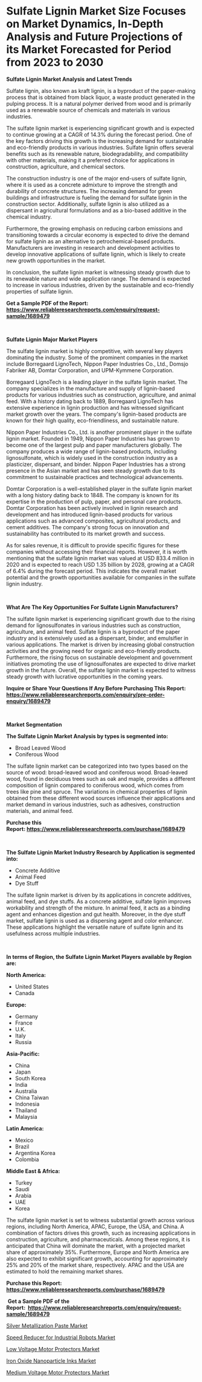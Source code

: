 <p><h1>Sulfate Lignin Market Size Focuses on Market Dynamics, In-Depth Analysis and Future Projections of its Market Forecasted for Period from 2023 to 2030</h1></p><p><strong>Sulfate Lignin Market Analysis and Latest Trends</strong></p>
<p><p>Sulfate lignin, also known as kraft lignin, is a byproduct of the paper-making process that is obtained from black liquor, a waste product generated in the pulping process. It is a natural polymer derived from wood and is primarily used as a renewable source of chemicals and materials in various industries.</p><p>The sulfate lignin market is experiencing significant growth and is expected to continue growing at a CAGR of 14.3% during the forecast period. One of the key factors driving this growth is the increasing demand for sustainable and eco-friendly products in various industries. Sulfate lignin offers several benefits such as its renewable nature, biodegradability, and compatibility with other materials, making it a preferred choice for applications in construction, agriculture, and chemical sectors.</p><p>The construction industry is one of the major end-users of sulfate lignin, where it is used as a concrete admixture to improve the strength and durability of concrete structures. The increasing demand for green buildings and infrastructure is fueling the demand for sulfate lignin in the construction sector. Additionally, sulfate lignin is also utilized as a dispersant in agricultural formulations and as a bio-based additive in the chemical industry.</p><p>Furthermore, the growing emphasis on reducing carbon emissions and transitioning towards a circular economy is expected to drive the demand for sulfate lignin as an alternative to petrochemical-based products. Manufacturers are investing in research and development activities to develop innovative applications of sulfate lignin, which is likely to create new growth opportunities in the market.</p><p>In conclusion, the sulfate lignin market is witnessing steady growth due to its renewable nature and wide application range. The demand is expected to increase in various industries, driven by the sustainable and eco-friendly properties of sulfate lignin.</p></p>
<p><strong>Get a Sample PDF of the Report:&nbsp; <a href="https://www.reliableresearchreports.com/enquiry/request-sample/1689479">https://www.reliableresearchreports.com/enquiry/request-sample/1689479</a></strong></p>
<p>&nbsp;</p>
<p><strong>Sulfate Lignin Major Market Players</strong></p>
<p><p>The sulfate lignin market is highly competitive, with several key players dominating the industry. Some of the prominent companies in the market include Borregaard LignoTech, Nippon Paper Industries Co., Ltd., Domsjo Fabriker AB, Domtar Corporation, and UPM-Kymmene Corporation.</p><p>Borregaard LignoTech is a leading player in the sulfate lignin market. The company specializes in the manufacture and supply of lignin-based products for various industries such as construction, agriculture, and animal feed. With a history dating back to 1889, Borregaard LignoTech has extensive experience in lignin production and has witnessed significant market growth over the years. The company's lignin-based products are known for their high quality, eco-friendliness, and sustainable nature.</p><p>Nippon Paper Industries Co., Ltd. is another prominent player in the sulfate lignin market. Founded in 1949, Nippon Paper Industries has grown to become one of the largest pulp and paper manufacturers globally. The company produces a wide range of lignin-based products, including lignosulfonate, which is widely used in the construction industry as a plasticizer, dispersant, and binder. Nippon Paper Industries has a strong presence in the Asian market and has seen steady growth due to its commitment to sustainable practices and technological advancements.</p><p>Domtar Corporation is a well-established player in the sulfate lignin market with a long history dating back to 1848. The company is known for its expertise in the production of pulp, paper, and personal care products. Domtar Corporation has been actively involved in lignin research and development and has introduced lignin-based products for various applications such as advanced composites, agricultural products, and cement additives. The company's strong focus on innovation and sustainability has contributed to its market growth and success.</p><p>As for sales revenue, it is difficult to provide specific figures for these companies without accessing their financial reports. However, it is worth mentioning that the sulfate lignin market was valued at USD 833.4 million in 2020 and is expected to reach USD 1.35 billion by 2028, growing at a CAGR of 6.4% during the forecast period. This indicates the overall market potential and the growth opportunities available for companies in the sulfate lignin industry.</p></p>
<p>&nbsp;</p>
<p><strong>What Are The Key Opportunities For Sulfate Lignin Manufacturers?</strong></p>
<p><p>The sulfate lignin market is experiencing significant growth due to the rising demand for lignosulfonates in various industries such as construction, agriculture, and animal feed. Sulfate lignin is a byproduct of the paper industry and is extensively used as a dispersant, binder, and emulsifier in various applications. The market is driven by increasing global construction activities and the growing need for organic and eco-friendly products. Furthermore, the rising focus on sustainable development and government initiatives promoting the use of lignosulfonates are expected to drive market growth in the future. Overall, the sulfate lignin market is expected to witness steady growth with lucrative opportunities in the coming years.</p></p>
<p><strong>Inquire or Share Your Questions If Any Before Purchasing This Report: <a href="https://www.reliableresearchreports.com/enquiry/pre-order-enquiry/1689479">https://www.reliableresearchreports.com/enquiry/pre-order-enquiry/1689479</a></strong></p>
<p>&nbsp;</p>
<p><strong>Market Segmentation</strong></p>
<p><strong>The Sulfate Lignin Market Analysis by types is segmented into:</strong></p>
<p><ul><li>Broad Leaved Wood</li><li>Coniferous Wood</li></ul></p>
<p><p>The sulfate lignin market can be categorized into two types based on the source of wood: broad-leaved wood and coniferous wood. Broad-leaved wood, found in deciduous trees such as oak and maple, provides a different composition of lignin compared to coniferous wood, which comes from trees like pine and spruce. The variations in chemical properties of lignin obtained from these different wood sources influence their applications and market demand in various industries, such as adhesives, construction materials, and animal feed.</p></p>
<p><strong>Purchase this Report:&nbsp;<a href="https://www.reliableresearchreports.com/purchase/1689479">https://www.reliableresearchreports.com/purchase/1689479</a></strong></p>
<p>&nbsp;</p>
<p><strong>The Sulfate Lignin Market Industry Research by Application is segmented into:</strong></p>
<p><ul><li>Concrete Additive</li><li>Animal Feed</li><li>Dye Stuff</li></ul></p>
<p><p>The sulfate lignin market is driven by its applications in concrete additives, animal feed, and dye stuffs. As a concrete additive, sulfate lignin improves workability and strength of the mixture. In animal feed, it acts as a binding agent and enhances digestion and gut health. Moreover, in the dye stuff market, sulfate lignin is used as a dispersing agent and color enhancer. These applications highlight the versatile nature of sulfate lignin and its usefulness across multiple industries.</p></p>
<p>&nbsp;</p>
<p><strong>In terms of Region, the Sulfate Lignin Market Players available by Region are:</strong></p>
<p>
    <p> <strong> North America: </strong>
        <ul>
            <li>United States</li>
            <li>Canada</li>
        </ul>
        </p> 
    <p> <strong> Europe: </strong>
        <ul>
            <li>Germany</li>
            <li>France</li>
            <li>U.K.</li>
            <li>Italy</li>
            <li>Russia</li>
        </ul>
        </p> 
    <p> <strong> Asia-Pacific: </strong>
        <ul>
            <li>China</li>
            <li>Japan</li>
            <li>South Korea</li>
            <li>India</li>
            <li>Australia</li>
            <li>China Taiwan</li>
            <li>Indonesia</li>
            <li>Thailand</li>
            <li>Malaysia</li>
        </ul>
        </p> 
    <p> <strong> Latin America: </strong>
        <ul>
            <li>Mexico</li>
            <li>Brazil</li>
            <li>Argentina Korea</li>
            <li>Colombia</li>
        </ul>
        </p> 
    <p> <strong> Middle East & Africa: </strong>
        <ul>
            <li>Turkey</li>
            <li>Saudi</li>
            <li>Arabia</li>
            <li>UAE</li>
            <li>Korea</li>
        </ul>
    </p>
    </p>
<p><p>The sulfate lignin market is set to witness substantial growth across various regions, including North America, APAC, Europe, the USA, and China. A combination of factors drives this growth, such as increasing applications in construction, agriculture, and pharmaceuticals. Among these regions, it is anticipated that China will dominate the market, with a projected market share of approximately 35%. Furthermore, Europe and North America are also expected to exhibit significant growth, accounting for approximately 25% and 20% of the market share, respectively. APAC and the USA are estimated to hold the remaining market shares.</p></p>
<p><strong>Purchase this Report: <a href="https://www.reliableresearchreports.com/purchase/1689479">https://www.reliableresearchreports.com/purchase/1689479</a></strong></p>
<p>&nbsp;<strong>Get a Sample PDF of the Report:&nbsp;&nbsp;<a href="https://www.reliableresearchreports.com/enquiry/request-sample/1689479">https://www.reliableresearchreports.com/enquiry/request-sample/1689479</a></strong></p>
<p><strong></strong></p>
<p><p><a href="https://github.com/ChiragRP21/Market-Research-Report-List-1/blob/main/silver-metallization-paste-market.md">Silver Metallization Paste Market</a></p><p><a href="https://medium.com/@janbogisich/speed-reducer-for-industrial-robots-market-comprehensive-assessment-by-type-application-and-5fba7ea89e9f">Speed Reducer for Industrial Robots Market</a></p><p><a href="https://www.linkedin.com/pulse/low-voltage-motor-protectors-market-insights-players-forecast/">Low Voltage Motor Protectors Market</a></p><p><a href="https://github.com/Chiragrp22/Market-Research-Report-List-1/blob/main/iron-oxide-nanoparticle-inks-market.md">Iron Oxide Nanoparticle Inks Market</a></p><p><a href="https://www.linkedin.com/pulse/medium-voltage-motor-protectors-market-size-share-global-analysis/">Medium Voltage Motor Protectors Market</a></p></p>